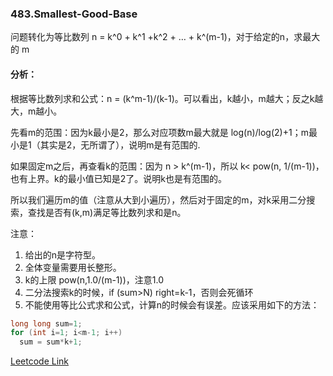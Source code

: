 ### 483.Smallest-Good-Base

问题转化为等比数列 n = k^0 + k^1 +k^2 + … + k^(m-1)，对于给定的n，求最大的 m  

#### 分析：
根据等比数列求和公式：n = (k^m-1)/(k-1)。可以看出，k越小，m越大；反之k越大，m越小。

先看m的范围：因为k最小是2，那么对应项数m最大就是 log(n)/log(2)+1；m最小是1（其实是2，无所谓了），说明m是有范围的. 

如果固定m之后，再查看k的范围：因为 n > k^(m-1)，所以 k< pow(n, 1/(m-1))，也有上界。k的最小值已知是2了。说明k也是有范围的。

所以我们遍历m的值（注意从大到小遍历），然后对于固定的m，对k采用二分搜索，查找是否有(k,m)满足等比数列求和是n。

注意：  
1. 给出的n是字符型。
2. 全体变量需要用长整形。  
3. k的上限 pow(n,1.0/(m-1))，注意1.0
4. 二分法搜索k的时候，if (sum>N) right=k-1，否则会死循环
5. 不能使用等比公式求和公式，计算n的时候会有误差。应该采用如下的方法：
```cpp
long long sum=1;
for (int i=1; i<m-1; i++)
  sum = sum*k+1;
```


[Leetcode Link](https://leetcode.com/problems/smallest-good-base)